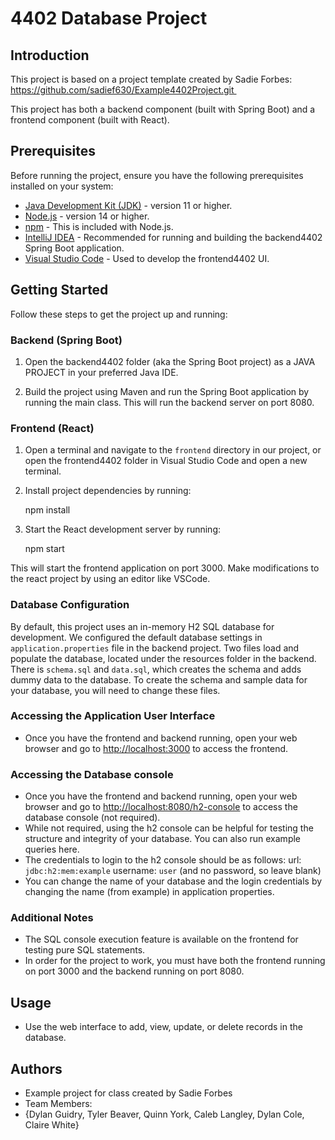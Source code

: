 # 4402 Database Project

## Introduction

This project is based on a project template created by Sadie Forbes: https://github.com/sadief630/Example4402Project.git 

This project has both a backend component (built with Spring Boot) and a frontend component (built with React).

## Prerequisites

Before running the project, ensure you have the following prerequisites installed on your system:

- [Java Development Kit (JDK)](https://www.oracle.com/java/technologies/javase-downloads.html) - version 11 or higher.
- [Node.js](https://nodejs.org/) - version 14 or higher. 
- [npm](https://www.npmjs.com/) - This is included with Node.js.
- [IntelliJ IDEA](https://www.jetbrains.com/idea/download/) - Recommended for running and building the backend4402 Spring Boot application.
- [Visual Studio Code](https://code.visualstudio.com/download) - Used to develop the frontend4402 UI.

## Getting Started

Follow these steps to get the project up and running:

### Backend (Spring Boot)

1. Open the backend4402 folder (aka the Spring Boot project) as a JAVA PROJECT in your preferred Java IDE.

2. Build the project using Maven and run the Spring Boot application by running the main class. This will run the backend server on port 8080.

### Frontend (React)

1. Open a terminal and navigate to the `frontend` directory in our project, or open the frontend4402 folder in Visual Studio Code and open a new terminal. 

2. Install project dependencies by running:
    
    npm install

3. Start the React development server by running:

    npm start

This will start the frontend application on port 3000. Make modifications to the react project by using an editor like VSCode.

### Database Configuration

By default, this project uses an in-memory H2 SQL database for development. We configured the default database settings in `application.properties` file in the backend project.
Two files load and populate the database, located under the resources folder in the backend. There is `schema.sql` and `data.sql`, which creates the schema and adds dummy data to the
database. To create the schema and sample data for your database, you will need to change these files.

### Accessing the Application User Interface

- Once you have the frontend and backend running, open your web browser and go to [http://localhost:3000](http://localhost:3000) to access the frontend.

### Accessing the Database console

- Once you have the frontend and backend running, open your web browser and go to [http://localhost:8080/h2-console](http://localhost:8080/h2-console) to access the database console (not required).
- While not required, using the h2 console can be helpful for testing the structure and integrity of your database. You can also run example queries here.
- The credentials to login to the h2 console should be as follows: url: `jdbc:h2:mem:example` username: `user` (and no password, so leave blank)
- You can change the name of your database and the login credentials by changing the name (from example) in application properties.

### Additional Notes

- The SQL console execution feature is available on the frontend for testing pure SQL statements.
- In order for the project to work, you must have both the frontend running on port 3000 and the backend running on port 8080.
  
## Usage

- Use the web interface to add, view, update, or delete records in the database.

## Authors

- Example project for class created by Sadie Forbes
- Team Members: 
- {Dylan Guidry, Tyler Beaver, Quinn York, Caleb Langley, Dylan Cole, Claire White}

